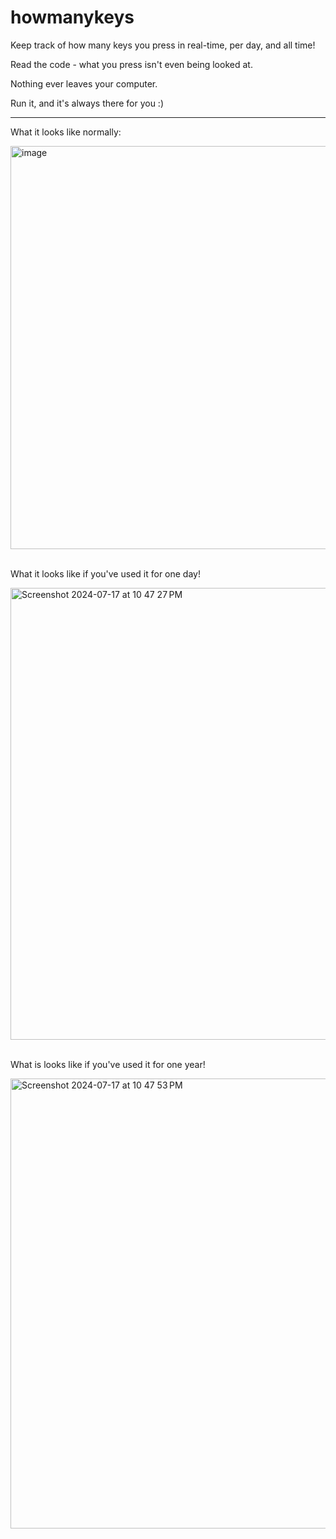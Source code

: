 # howmanykeys

Keep track of how many keys you press in real-time, per day, and all time!

Read the code - what you press isn't even being looked at.

Nothing ever leaves your computer.

Run it, and it's always there for you :)

---

What it looks like normally:

<div>
<img width="645" alt="image" src="https://github.com/user-attachments/assets/7d85ef1d-fa7a-49ff-8019-8e47fbaba70d">
</div>
<br />

What it looks like if you've used it for one day!
<div>
<img width="723" alt="Screenshot 2024-07-17 at 10 47 27 PM" src="https://github.com/user-attachments/assets/40b3376c-dcb5-431c-8069-f79ac593fd8b">
</div>
<br />

What is looks like if you've used it for one year!
<div>
<img width="720" alt="Screenshot 2024-07-17 at 10 47 53 PM" src="https://github.com/user-attachments/assets/5d664365-d501-4fbd-8c3a-71a0c97ce8d6">
</div>
<br />

